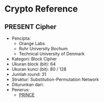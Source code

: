 # Crypto Reference

## PRESENT Cipher

* Pencipta:
    - Orange Labs
    - Ruhr University Bochum
    - Technical University of Denmark
* Kategori: Block Cipher
* Ukuran block (bit): 64
* Ukuran kunci (bit): 80 / 128
* Jumlah round: 31
* Struktur: Substitution-Permutation Network
* Diturunkan dari: 
* Penerus: 
    - [PRINCE](../PRINCE)